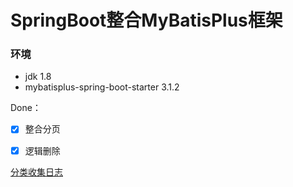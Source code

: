 # SpringBoot整合MyBatisPlus框架

### 环境
- jdk 1.8
- mybatisplus-spring-boot-starter 3.1.2

Done：
+ [x] 整合分页  
+ [x] 逻辑删除


[分类收集日志](https://blog.csdn.net/russle/article/details/83932651)